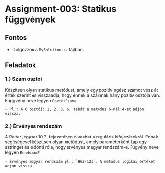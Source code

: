 # Assignment-003: Statikus függvények

## Fontos
- Dolgozzon a `MySolution.cs` fájlban.

## Feladatok
### 1.) Szám osztói
Készítsen olyan statikus metódust, amely egy pozitív egész számot vesz át érték szerint és visszaadja, hogy ennek a számnak hány pozitív osztója van. Függvény neve legyen `OsztokSzama`.

    - Pl.: A 6 osztói: 1, 2, 3, 6, tehát a metódus 6-nál 4-et adjon vissza.

### 2.) Érvényes rendszám
A Reiter jegyzet 10.3. fejezetében olvashat a reguláris kifejezésekről. Ennek segítségével készítsen olyan metódust, amely paraméterként kap egy sztringet és eldönti róla, hogy érvényes magyar rendszám-e. Fügvény neve legyen `RendszamE`

    - Érvényes magyar rendszám pl.: `HGZ-123`. A metódus logikai értéket adjon vissza.